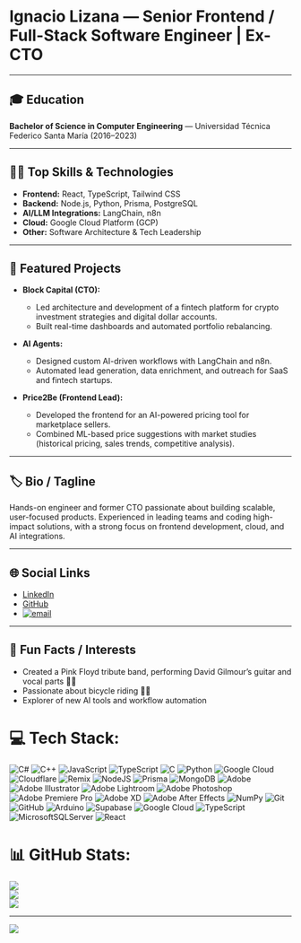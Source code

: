 # Ignacio Lizana — Senior Frontend / Full-Stack Software Engineer | Ex-CTO

---

## 🎓 Education
**Bachelor of Science in Computer Engineering** — Universidad Técnica Federico Santa María (2016–2023)

---

## 👨‍💻 Top Skills & Technologies
- **Frontend:** React, TypeScript, Tailwind CSS
- **Backend:** Node.js, Python, Prisma, PostgreSQL
- **AI/LLM Integrations:** LangChain, n8n
- **Cloud:** Google Cloud Platform (GCP)
- **Other:** Software Architecture & Tech Leadership

---

## 🌟 Featured Projects

- **Block Capital (CTO):**
  - Led architecture and development of a fintech platform for crypto investment strategies and digital dollar accounts.
  - Built real-time dashboards and automated portfolio rebalancing.

- **AI Agents:**
  - Designed custom AI-driven workflows with LangChain and n8n.
  - Automated lead generation, data enrichment, and outreach for SaaS and fintech startups.

- **Price2Be (Frontend Lead):**
  - Developed the frontend for an AI-powered pricing tool for marketplace sellers.
  - Combined ML-based price suggestions with market studies (historical pricing, sales trends, competitive analysis).

---

## 🏷️ Bio / Tagline
Hands-on engineer and former CTO passionate about building scalable, user-focused products. Experienced in leading teams and coding high-impact solutions, with a strong focus on frontend development, cloud, and AI integrations.

---

## 🌐 Social Links
- [LinkedIn](https://linkedin.com/in/ignaciolizana)
- [GitHub](https://github.com/NachoLZ)
- [![email](https://img.shields.io/badge/Email-D14836?logo=gmail&logoColor=white)](mailto:ignaciolizana96@gmail.com) 

---

## 🎸 Fun Facts / Interests
- Created a Pink Floyd tribute band, performing David Gilmour’s guitar and vocal parts 🎸🎤
- Passionate about bicycle riding 🚴‍♂️
- Explorer of new AI tools and workflow automation


# 💻 Tech Stack:
![C#](https://img.shields.io/badge/c%23-%23239120.svg?style=for-the-badge&logo=csharp&logoColor=white) ![C++](https://img.shields.io/badge/c++-%2300599C.svg?style=for-the-badge&logo=c%2B%2B&logoColor=white) ![JavaScript](https://img.shields.io/badge/javascript-%23323330.svg?style=for-the-badge&logo=javascript&logoColor=%23F7DF1E) ![TypeScript](https://img.shields.io/badge/typescript-%23007ACC.svg?style=for-the-badge&logo=typescript&logoColor=white) ![C](https://img.shields.io/badge/c-%2300599C.svg?style=for-the-badge&logo=c&logoColor=white) ![Python](https://img.shields.io/badge/python-3670A0?style=for-the-badge&logo=python&logoColor=ffdd54) ![Google Cloud](https://img.shields.io/badge/GoogleCloud-%234285F4.svg?style=for-the-badge&logo=google-cloud&logoColor=white) ![Cloudflare](https://img.shields.io/badge/Cloudflare-F38020?style=for-the-badge&logo=Cloudflare&logoColor=white) ![Remix](https://img.shields.io/badge/remix-%23000.svg?style=for-the-badge&logo=remix&logoColor=white) ![NodeJS](https://img.shields.io/badge/node.js-6DA55F?style=for-the-badge&logo=node.js&logoColor=white) ![Prisma](https://img.shields.io/badge/Prisma-3982CE?style=for-the-badge&logo=Prisma&logoColor=white) ![MongoDB](https://img.shields.io/badge/MongoDB-%234ea94b.svg?style=for-the-badge&logo=mongodb&logoColor=white) ![Adobe](https://img.shields.io/badge/adobe-%23FF0000.svg?style=for-the-badge&logo=adobe&logoColor=white) ![Adobe Illustrator](https://img.shields.io/badge/adobe%20illustrator-%23FF9A00.svg?style=for-the-badge&logo=adobe%20illustrator&logoColor=white) ![Adobe Lightroom](https://img.shields.io/badge/Adobe%20Lightroom-31A8FF.svg?style=for-the-badge&logo=Adobe%20Lightroom&logoColor=white) ![Adobe Photoshop](https://img.shields.io/badge/adobe%20photoshop-%2331A8FF.svg?style=for-the-badge&logo=adobe%20photoshop&logoColor=white) ![Adobe Premiere Pro](https://img.shields.io/badge/Adobe%20Premiere%20Pro-9999FF.svg?style=for-the-badge&logo=Adobe%20Premiere%20Pro&logoColor=white) ![Adobe XD](https://img.shields.io/badge/Adobe%20XD-470137?style=for-the-badge&logo=Adobe%20XD&logoColor=#FF61F6) ![Adobe After Effects](https://img.shields.io/badge/Adobe%20After%20Effects-9999FF.svg?style=for-the-badge&logo=Adobe%20After%20Effects&logoColor=white) ![NumPy](https://img.shields.io/badge/numpy-%23013243.svg?style=for-the-badge&logo=numpy&logoColor=white) ![Git](https://img.shields.io/badge/git-%23F05033.svg?style=for-the-badge&logo=git&logoColor=white) ![GitHub](https://img.shields.io/badge/github-%23121011.svg?style=for-the-badge&logo=github&logoColor=white) ![Arduino](https://img.shields.io/badge/-Arduino-00979D?style=for-the-badge&logo=Arduino&logoColor=white) ![Supabase](https://img.shields.io/badge/Supabase-3ECF8E?style=for-the-badge&logo=supabase&logoColor=white) ![Google Cloud](https://img.shields.io/badge/GoogleCloud-%234285F4.svg?style=for-the-badge&logo=google-cloud&logoColor=white) ![TypeScript](https://img.shields.io/badge/typescript-%23007ACC.svg?style=for-the-badge&logo=typescript&logoColor=white) ![MicrosoftSQLServer](https://img.shields.io/badge/Microsoft%20SQL%20Server-CC2927?style=for-the-badge&logo=microsoft%20sql%20server&logoColor=white) ![React](https://img.shields.io/badge/react-%2320232a.svg?style=for-the-badge&logo=react&logoColor=%2361DAFB)
# 📊 GitHub Stats:
![](https://github-readme-stats.vercel.app/api?username=NachoLZ&theme=dark&hide_border=false&include_all_commits=true&count_private=true)<br/>
![](https://nirzak-streak-stats.vercel.app/?user=NachoLZ&theme=dark&hide_border=false)<br/>
![](https://github-readme-stats.vercel.app/api/top-langs/?username=NachoLZ&theme=dark&hide_border=false&include_all_commits=true&count_private=true&layout=compact)

---
[![](https://visitcount.itsvg.in/api?id=NachoLZ&icon=0&color=0)](https://visitcount.itsvg.in)

<!-- Proudly created with GPRM ( https://gprm.itsvg.in ) -->
